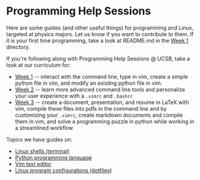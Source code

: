 Programming Help Sessions
=========================

Here are some guides (and other useful things) for programming and Linux,
targeted at physics majors. Let us know if you want to contribute to them. If
it is your first time programming, take a look at README.md in the [Week
1](week_1) directory.

If you're following along with Programming Help Sessions @ UCSB, take a look at
our curriculum for:

-   [Week 1](week_1/) -- interact with the command line, type in vim, create a
    simple python file in vim, and modify an existing python file in vim.
-   [Week 2](week_2/) -- learn more advanced command line tools and personalize
    your user experience with a `.vimrc` and `.bashrc`
-   [Week 3](week_3/) -- create a document, presentation, and resume in LaTeX
    with vim, compile these files into pdfs in the command line and by
    customizing your `.vimrc`, create markdown documents and compile them in
    vim, and solve a programming puzzle in python while working in a
    streamlined workflow

Topics we have guides on:

-   [Linux shells (terminal)](shell/)
-   [Python programming language](python/)
-   [Vim text editor](vim/)
-   [Linux program configurations (dotfiles)](dotfiles/)
